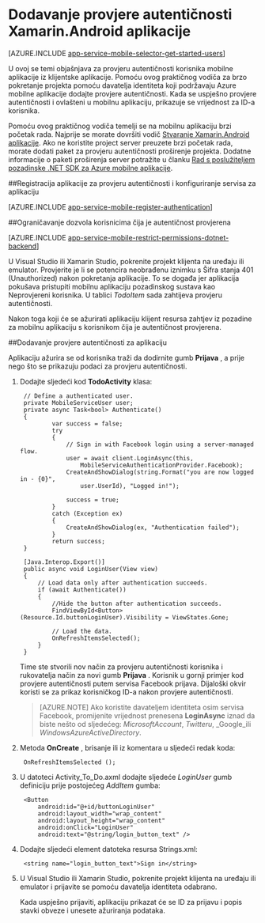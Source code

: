 <properties
    pageTitle="Početak rada s provjerom autentičnosti mobilne aplikacije u Xamarin Android"
    description="Saznajte kako pomoću mobilne aplikacije za provjeru autentičnosti korisnika aplikacije Xamarin Android kroz mnoštvo davatelji identiteta, uključujući AAD, Google, Facebook, Twitter i Microsoft."
    services="app-service\mobile"
    documentationCenter="xamarin"
    authors="adrianhall"
    manager="dwrede"
    editor=""/>

<tags
    ms.service="app-service-mobile"
    ms.workload="mobile"
    ms.tgt_pltfrm="mobile-xamarin-android"
    ms.devlang="dotnet"
    ms.topic="article"
    ms.date="10/01/2016"
    ms.author="adrianha"/>

# <a name="add-authentication-to-your-xamarinandroid-app"></a>Dodavanje provjere autentičnosti Xamarin.Android aplikacije

[AZURE.INCLUDE [app-service-mobile-selector-get-started-users](../../includes/app-service-mobile-selector-get-started-users.md)]

U ovoj se temi objašnjava za provjeru autentičnosti korisnika mobilne aplikacije iz klijentske aplikacije. Pomoću ovog praktičnog vodiča za brzo pokretanje projekta pomoću davatelja identiteta koji podržavaju Azure mobilne aplikacije dodajte provjere autentičnosti. Kada se uspješno provjere autentičnosti i ovlašteni u mobilnu aplikaciju, prikazuje se vrijednost za ID-a korisnika.

Pomoću ovog praktičnog vodiča temelji se na mobilnu aplikaciju brzi početak rada. Najprije se morate dovršiti vodič [Stvaranje Xamarin.Android aplikacije]. Ako ne koristite project server preuzete brzi početak rada, morate dodati paket za provjeru autentičnosti proširenje projekta. Dodatne informacije o paketi proširenja server potražite u članku [Rad s poslužiteljem pozadinske .NET SDK za Azure mobilne aplikacije](app-service-mobile-dotnet-backend-how-to-use-server-sdk.md).

##<a name="register"></a>Registracija aplikacije za provjeru autentičnosti i konfiguriranje servisa za aplikaciju

[AZURE.INCLUDE [app-service-mobile-register-authentication](../../includes/app-service-mobile-register-authentication.md)]

##<a name="permissions"></a>Ograničavanje dozvola korisnicima čija je autentičnost provjerena

[AZURE.INCLUDE [app-service-mobile-restrict-permissions-dotnet-backend](../../includes/app-service-mobile-restrict-permissions-dotnet-backend.md)]

U Visual Studio ili Xamarin Studio, pokrenite projekt klijenta na uređaju ili emulator. Provjerite je li se potencira neobrađenu iznimku s Šifra stanja 401 (Unauthorized) nakon pokretanja aplikacije. To se događa jer aplikacija pokušava pristupiti mobilnu aplikaciju pozadinskog sustava kao Neprovjereni korisnika. U tablici *TodoItem* sada zahtijeva provjeru autentičnosti.

Nakon toga koji će se ažurirati aplikaciju klijent resursa zahtjev iz pozadine za mobilnu aplikaciju s korisnikom čija je autentičnost provjerena.

##<a name="add-authentication"></a>Dodavanje provjere autentičnosti za aplikaciju

Aplikaciju ažurira se od korisnika traži da dodirnite gumb **Prijava** , a prije nego što se prikazuju podaci za provjeru autentičnosti.

1. Dodajte sljedeći kod **TodoActivity** klasa:

        // Define a authenticated user.
        private MobileServiceUser user;
        private async Task<bool> Authenticate()
        {
                var success = false;
                try
                {
                    // Sign in with Facebook login using a server-managed flow.
                    user = await client.LoginAsync(this,
                        MobileServiceAuthenticationProvider.Facebook);
                    CreateAndShowDialog(string.Format("you are now logged in - {0}",
                        user.UserId), "Logged in!");

                    success = true;
                }
                catch (Exception ex)
                {
                    CreateAndShowDialog(ex, "Authentication failed");
                }
                return success;
        }

        [Java.Interop.Export()]
        public async void LoginUser(View view)
        {
            // Load data only after authentication succeeds.
            if (await Authenticate())
            {
                //Hide the button after authentication succeeds.
                FindViewById<Button>(Resource.Id.buttonLoginUser).Visibility = ViewStates.Gone;

                // Load the data.
                OnRefreshItemsSelected();
            }
        }

    Time ste stvorili nov način za provjeru autentičnosti korisnika i rukovatelja način za novi gumb **Prijava** . Korisnik u gornji primjer kod provjere autentičnosti putem servisa Facebook prijava. Dijaloški okvir koristi se za prikaz korisničkog ID-a nakon provjere autentičnosti.

    > [AZURE.NOTE] Ako koristite davateljem identiteta osim servisa Facebook, promijenite vrijednost prenesena **LoginAsync** iznad da biste nešto od sljedećeg: _MicrosoftAccount_, _Twitteru_, _Google_ili _WindowsAzureActiveDirectory_.

3. Metoda **OnCreate** , brisanje ili iz komentara u sljedeći redak koda:

        OnRefreshItemsSelected ();

4. U datoteci Activity_To_Do.axml dodajte sljedeće *LoginUser* gumb definiciju prije postojećeg *AddItem* gumba:

        <Button
            android:id="@+id/buttonLoginUser"
            android:layout_width="wrap_content"
            android:layout_height="wrap_content"
            android:onClick="LoginUser"
            android:text="@string/login_button_text" />

5. Dodajte sljedeći element datoteka resursa Strings.xml:

        <string name="login_button_text">Sign in</string>

6. U Visual Studio ili Xamarin Studio, pokrenite projekt klijenta na uređaju ili emulator i prijavite se pomoću davatelja identiteta odabrano.

    Kada uspješno prijaviti, aplikaciju prikazat će se ID za prijavu i popis stavki obveze i unesete ažuriranja podataka.


<!-- URLs. -->
[Stvaranje Xamarin.Android aplikacije]: app-service-mobile-xamarin-android-get-started.md
